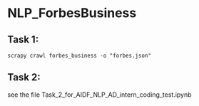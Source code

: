 # NLP_ForbesBusiness
## Task 1: 
```shell
scrapy crawl forbes_business -o "forbes.json"
```
## Task 2:
see the file Task_2_for_AIDF_NLP_AD_intern_coding_test.ipynb